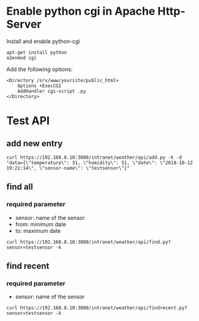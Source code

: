 # Enable python cgi in Apache Http-Server

Install and enable python-cgi

```
apt-get install python
a2enmod cgi
```

Add the following options:

```
<Directory /srv/www/yoursite/public_html>
    Options +ExecCGI
    AddHandler cgi-script .py
</Directory>
```

# Test API

## add new entry

```
curl https://192.168.8.10:3080/intranet/weather/api/add.py -k -d "data={\"temperature\": 31, \"humidity\": 51, \"date\": \"2018-10-12 19:21:14\", \"sensor-name\": \"testsensor\"}"
```
## find all

### required parameter

- sensor: name of the sensor
- from: minimum date
- to: maximum date

```
curl https://192.168.8.10:3080/intranet/weather/api/find.py?sensor=testsensor -k
```

## find recent

### required parameter

- sensor: name of the sensor

```
curl https://192.168.8.10:3080/intranet/weather/api/findrecent.py?sensor=testsensor -k
```
